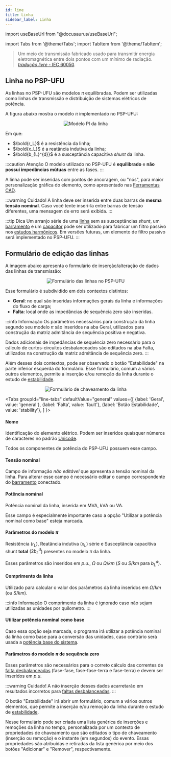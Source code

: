 ```yaml
---
id: line
title: Linha
sidebar_label: Linha
---
```

import useBaseUrl from "@docusaurus/useBaseUrl";

<link rel="stylesheet" href={useBaseUrl("katex/katex.min.css")} />

import Tabs from '@theme/Tabs';
import TabItem from '@theme/TabItem';

>Um meio de transmissão fabricado usado para transmitir energia eletromagnética entre dois pontos com um mínimo de radiação. [*tradução livre* - IEC 60050](
http://www.electropedia.org/iev/iev.nsf/display?openform&ievref=704-02-02).

## Linha no PSP-UFU
As linhas no PSP-UFU são modelos $\pi$ equilibradas. Podem ser utilizadas como linhas de transmissão e distribuição de sistemas elétricos de potência.

A figura abaixo mostra o modelo $\pi$ implementado no PSP-UFU:

<div><center><img src={useBaseUrl("images/lineModel.svg")} alt="Modelo PI da linha" title="Modelo PI da linha" /></center></div>

Em que:
- $\bold{r_L}$	é a resistência da linha;
- $\bold{x_L}$	é a reatância indutiva da linha;
- $\bold{b_{L}^{d}}$	é a susceptância capacitiva *shunt* da linha.

:::caution Atenção
O modelo utilizado no PSP-UFU é **equilibrado** e **não possui impedâncias mútuas** entre as fases.
:::

A linha pode ser inseridas com pontos de ancoragem, ou "nós", para maior personalização gráfica do elemento, como apresentado nas [Ferramentas CAD](cadTools#linha).

:::warning Cuidado!
A linha deve ser inserida entre duas barras de **mesma tensão nominal**. Caso você tente inseri-la entre barras de tensão diferentes, uma mensagem de erro será exibida.
:::

:::tip Dica
Um arranjo série de uma [linha](line) sem as susceptâncias *shunt*, um [barramento](bus.md) e um [capacitor](capacitor) pode ser utilizado para fabricar um filtro passivo nos [estudos harmônicos](harmonics). Em versões futuras, um elemento de filtro passivo será implementado no PSP-UFU.
:::

## Formulário de edição das linhas

A imagem abaixo apresenta o formulário de inserção/alteração de dados das linhas de transmissão:

<div><center><img src={useBaseUrl("images/lineForm.png")} alt="Formulário das linhas no PSP-UFU" title="Formulário das linhas no PSP-UFU" /></center></div>

Esse formulário é subdividido em dois contextos distintos:
- **Geral**: no qual são inseridas informações gerais da linha e informações do fluxo de carga;
- **Falta**: local onde as impedâncias de sequência zero são inseridas.

:::info Informação
Os parâmetros necessários para construção da linha segundo seu modelo $\pi$ são inseridos na aba Geral, utilizados para construção da matriz admitância de sequência positiva e negativa.

Dados adicionais de impedâncias de sequência zero necessário para o cálculo de curtos-circuitos desbalanceados são editados na aba Falta, utilizados na construção da matriz admitância de sequência zero.
:::

Além desses dois contextos, pode ser observado o botão "Estabilidade" na parte inferior esquerda do formulário. Esse formulário, comum a vários outros elementos, permite a inserção e/ou remoção da linha durante o estudo de [estabilidade](stability).

<div><center><img src={useBaseUrl("images/lineSw.png")} alt="Formulário de chaveamento da linha" title="Formulário de chaveamento da linha" /></center></div>

<Tabs
  groupId="line-tabs"
  defaultValue="general"
  values={[
    {label: 'Geral', value: 'general'},
    {label: 'Falta', value: 'fault'},
    {label: 'Botão Estabilidade', value: 'stability'},
  ]
}>
<TabItem value="general">

#### Nome
Identificação do elemento elétrico. Podem ser inseridos quaisquer números de caracteres no padrão [Unicode](https://pt.wikipedia.org/wiki/Unicode).

Todos os componentes de potência do PSP-UFU possuem esse campo.

#### Tensão nominal
Campo de informação *não editável* que apresenta a tensão nominal da linha. Para alterar esse campo é necessário editar o campo correspondente do [barramento](bus#nome) conectado.


#### Potência nominal
Potência nominal da linha, inserida em MVA, kVA ou VA.

Esse campo é especialmente importante caso a opção "Utilizar a potência nominal como base" esteja marcada.

#### Parâmetros do modelo $\pi$
Resistência ($r_L$), Reatância indutiva ($x_L$) série e Susceptância capacitiva shunt **total** ($2b_{L}^{d}$) presentes no modelo $\pi$ da linha.

Esses parâmetros são inseridos em $p.u.$, $\Omega$ ou $\Omega/km$ ($S$ ou $S/km$ para $b_{L}^{d}$).

#### Comprimento da linha
Utilizado para calcular o valor dos parâmetros da linha inseridos em $\Omega/km$ (ou $S/km$).

:::info Informação
O comprimento da linha é ignorado caso não sejam utilizadas as unidades por quilometro.
:::

#### Utilizar potência nominal como base
Caso essa opção seja marcada, o programa irá utilizar a potência nominal da linha como base para a conversão das unidades, caso contrário será usada a [potência base do sistema](simulationConfig).

</TabItem>
<TabItem value="fault">

#### Parâmetros do modelo $\pi$ de sequência zero
Esses parâmetros são necessários para o correto cálculo das correntes de [falta desbalanceadas](fault) (fase-fase, fase-fase-terra e fase-terra) e devem ser inseridos em $p.u.$

:::warning Cuidado!
A não inserção desses dados acarretarão em resultados incorretos para [faltas desbalanceadas](fault).
:::

</TabItem>
<TabItem value="stability">

O botão "Estabilidade" irá abrir um formulário, comum a vários outros elementos, que permite a inserção e/ou remoção da linha durante o estudo de [estabilidade](stability).

Nesse formulário pode ser criada uma lista genérica de inserções e remoções da linha no tempo, personalizada por um contexto de propriedades de chaveamento que são editados o tipo de chaveamento (inserção ou remoção) e o instante (em segundos) do evento. Essas propriedades são atribuídas e retiradas da lista genérica por meio dos botões "Adicionar" e "Remover", respectivamente.

</TabItem>
</Tabs>
